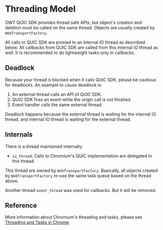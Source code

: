 # Threading Model

OWT QUIC SDK provides thread safe APIs, but object's creation and deletion must be called on the same thread. Objects are usually created by `WebTransportFactory`.

All calls to QUIC SDK are proxied to an internal IO thread as described below. All callbacks from QUIC SDK are called from this internal IO thread as well. It is recommended to do lightweight tasks only in callbacks.

## Deadlock

Because your thread is blocked when it calls QUIC SDK, please be cautious for deadlocks. An example to cause deadlock is:

1. An external thread calls an API of QUIC SDK.
1. QUIC SDK fires an event while the origin call is not finished.
1. Event handler calls the same external thread.

Deadlock happens because the external thread is waiting for the internal IO thread, and internal IO thread is waiting for the external thread.

## Internals

There is a thread maintained internally:

- `io_thread`: Calls to Chromium's QUIC implementation are delegated to this thread.

This thread are owned by `WebTransportFactory`. Basically, all objects created by `WebTransportFactory` re-use the same task queue based on the thread above.

Another thread `event_thread` was used for callbacks. But it will be removed.

## Reference

More information about Chromium's threading and tasks, please see [Threading and Tasks in Chrome](https://chromium.googlesource.com/chromium/src.git/+/master/docs/threading_and_tasks.md).